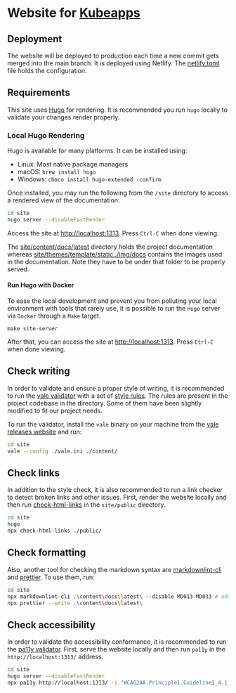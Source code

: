 # Website for [Kubeapps](https://kubeapps.com/)

## Deployment

The website will be deployed to production each time a new commit gets merged into the main branch. It is deployed using Netlify. The [netlify.toml](./netlify.toml) file holds the configuration.

## Requirements

This site uses [Hugo](https://github.com/gohugoio/hugo) for rendering. It is recommended you run `hugo` locally to validate your changes render properly.

### Local Hugo Rendering

Hugo is available for many platforms. It can be installed using:

- Linux: Most native package managers
- macOS: `brew install hugo`
- Windows: `choco install hugo-extended -confirm`

Once installed, you may run the following from the `/site` directory to access a rendered view of the documentation:

```bash
cd site
hugo server --disableFastRender
```

Access the site at [http://localhost:1313](http://localhost:1313). Press `Ctrl-C` when done viewing.

The [site/content/docs/latest](./content/docs/latest) directory holds the project documentation whereas [site/themes/template/static../img/docs](./themes/template/static../img/docs) contains the images used in the documentation. Note they have to be under that folder to be properly served.

#### Run Hugo with Docker

To ease the local development and prevent you from polluting your local environment with tools that rarely use,
it is possible to run the `Hugo` server via `Docker` through a `Make` target.

```
make site-server
```

After that, you can access the site at [http://localhost:1313](http://localhost:1313). Press `Ctrl-C` when done viewing.

## Check writing

In order to validate and ensure a proper style of writing, it is recommended to run the [vale validator](https://vale.sh/docs/vale-cli/installation/) with a set of [style rules](https://github.com/errata-ai/styles). The rules are present in the project codebase in the directory. Some of them have been slightly modified to fit our project needs.

To run the validator, install the `vale` binary on your machine from the [vale releases website](https://github.com/errata-ai/vale/releases) and run:

```bash
cd site
vale --config ./vale.ini ./content/
```

## Check links

In addition to the style check, it is also recommended to run a link checker to detect broken links and other issues.
First, render the website locally and then run [check-html-links](https://www.npmjs.com/package/check-html-links) in the `site/public` directory.

```bash
cd site
hugo
npx check-html-links ./public/
```

## Check formatting

Also, another tool for checking the markdown syntax are [markdownlint-cli](https://github.com/igorshubovych/markdownlint-cli) and [prettier](https://github.com/prettier/prettier). To use them, run:

```bash
cd site
npx markdownlint-cli .\content\docs\latest\ --disable MD013 MD033 # add --fix to also solve the issues
npx prettier --write .\content\docs\latest\
```

## Check accessibility

In order to validate the accessibility conformance, it is recommended to run the [pa11y validator](https://github.com/pa11y/pa11y).
First, serve the website locally and then run `pa11y` in the `http://localhost:1313/` address.

```bash
cd site
hugo server --disableFastRender
npx pa11y http://localhost:1313/ -i "WCAG2AA.Principle1.Guideline1_4.1_4_3.G18.Fail" # ignoring this as colors are set by the corporate template
```
